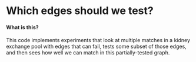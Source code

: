 Which edges should we test?
==============

#### What is this? ####

This code implements experiments that look at multiple matches in a kidney exchange pool with edges that can fail, tests some subset of those edges, and then sees how well we can match in this partially-tested graph.


